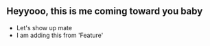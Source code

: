 ## Heyyooo, this is me coming toward you baby

- Let's show up mate
- I am adding this from 'Feature'